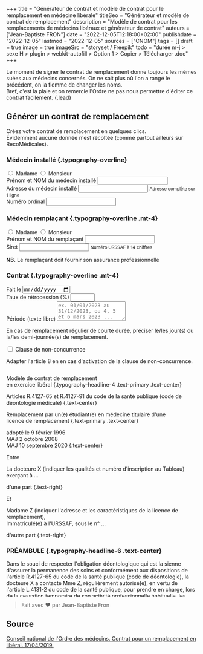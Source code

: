 +++
title = "Générateur de contrat et modèle de contrat pour le remplacement en médecine libérale"
titleSeo = "Générateur et modèle de contrat de remplacement"
description = "Modèle de contrat pour les remplacements de médecins libéraux et générateur de contrat"
auteurs = ["Jean-Baptiste FRON"]
date = "2022-12-05T12:18:00+02:00"
publishdate = "2022-12-05"
lastmod = "2022-12-05"
sources = ["CNOM"]
tags = []
draft = true
image = true
imageSrc = "storyset / Freepik"
todo = "durée m-j > sexe H > plugin > webkit-autofill > Option 1 > Copier > Télécharger .doc"
+++

Le moment de signer le contrat de remplacement donne toujours les mêmes suées aux médecins concernés. On ne sait plus où l'on a rangé le précédent, on la flemme de changer les noms.  
Bref, c'est la plaie et on remercie l'Ordre ne pas nous permettre d'éditer ce contrat facilement.
{.lead}

## Générer un contrat de remplacement

Créez votre contrat de remplacement en quelques clics.  
Évidemment aucune donnée n'est récoltée (comme partout ailleurs sur RecoMédicales).

<div class="card card-body shadow-none border flex-wrap mb-5" id="contract-generator">

### Médecin installé {.typography-overline}

<div class="form-group d-flex">
  <input type="radio" id="contract-sex-f" name="contract-sex" class="d-none" value="f" required>
  <label for="contract-sex-f" class="chip chip-action chip-choice">Madame</label>
  <input type="radio" id="contract-sex-m" name="contract-sex" class="d-none" value="m">
  <label for="contract-sex-m" class="chip chip-action chip-choice">Monsieur</label>
</div>
<div class="form-group floating-label textfield-box form-ripple">
  <label for="contract-name">Prénom et NOM du médecin installé</label>
  <input class="form-control" id="contract-name" type="text" autocomplete="name" required>
</div>
<div class="form-group floating-label textfield-box form-ripple">
  <label for="contract-address">Adresse du médecin installé</label>
  <input class="form-control" id="contract-address" type="text" autocomplete="street-address" required>
  <small class="form-text">Adresse complète sur 1 ligne</small>
</div>
<div class="form-group floating-label textfield-box form-ripple">
  <label for="contract-inscription">Numéro ordinal</label>
  <input class="form-control" id="contract-inscription" type="text" required>
</div>

### Médecin remplaçant {.typography-overline .mt-4}

<div class="form-group d-flex">
  <input type="radio" id="contract-sex-substitute-f" name="contract-sex-substitute" class="d-none" value="f" required>
  <label for="contract-sex-substitute-f" class="chip chip-action chip-choice">Madame</label>
  <input type="radio" id="contract-sex-substitute-m" name="contract-sex-substitute" class="d-none" value="m">
  <label for="contract-sex-substitute-m" class="chip chip-action chip-choice">Monsieur</label>
</div>
<div class="form-group floating-label textfield-box form-ripple">
  <label for="contract-name-substitute">Prénom et NOM du remplaçant</label>
  <input class="form-control" id="contract-name-substitute" type="text" autocomplete="off" required>
</div>
<div class="form-group floating-label textfield-box form-ripple w-50">
  <label class="mb-2" for="contract-name-substitute">Siret</label>
  <input class="form-control" id="contract-urssaf" type="number" max="99999999999999" autocomplete="off">
  <small class="form-text">Numéro URSSAF à 14 chiffres</small>
</div>

**NB.** Le remplaçant doit fournir son assurance professionnelle

### Contrat {.typography-overline .mt-4}

<div class="form-group floating-label textfield-box form-ripple w-50">
  <label for="contract-date">Fait le</label>
  <input class="form-control" id="contract-date" type="date" required>
</div>
<div class="form-group floating-label textfield-box form-ripple w-50">
  <label for="contract-retrocession">Taux de rétrocession (%)</label>
  <input class="form-control" id="contract-retrocession" type="number" min="20" max="100" required>
</div>
<div class="form-group floating-label textfield-box">
  <label for="contract-duration">Période (texte libre)</label>
  <textarea class="form-control" id="contract-duration" placeholder="ex. 01/01/2023 au 31/12/2023, ou 4, 5 et 6 mars 2023 ..." rows="3"></textarea>
</div>
<p>En cas de remplacement régulier de courte durée, préciser le/les jour(s) ou la/les demi-journée(s) de remplacement.</p>
<div class="form-group mt-3 ml-4 custom-control custom-switch">
  <input type="checkbox" class="custom-control-input" id="contract-competition" onclick="document.getElementById('contract-competition-block').classList.toggle('d-none')">
  <label class="custom-control-label" for="contract-competition">Clause de non-concurrence</label>
</div>

Adapter l'article 8 en en cas d'activation de la clause de non-concurrence.

</div>
<script>
  // Contract generator by djibe
  window.addEventListener( 'DOMContentLoaded', event => {
    const name = document.getElementById('contract-name')
    const nameElems = document.getElementsByClassName('contract-name-text')
    const address = document.getElementById('contract-address')
    const addressElems = document.getElementsByClassName('contract-address-text')
    const inscription = document.getElementById('contract-inscription')
    const inscriptionElem = document.getElementById('contract-inscription-text')
    const nameSubstitute = document.getElementById('contract-name-substitute')
    const nameSubstituteElems = document.getElementsByClassName('contract-name-substitute-text')
    const urssaf = document.getElementById('contract-urssaf')
    const urssafElem = document.getElementById('contract-urssaf-text')
    const duration = document.getElementById('contract-duration')
    const durationElem = document.getElementById('contract-duration-text')
    const date = document.getElementById('contract-date')
    const dateElem = document.getElementById('contract-date-text')
    const retrocession = document.getElementById('contract-retrocession')
    const retrocessionElem = document.getElementById('contract-retrocession-text')
    const competition = document.getElementById('contract-competition')
    isInscriptionStored();
    isUrssafStored();
    isDurationStored();
    function isInscriptionStored() {
      const valueStored = localStorage.getItem('contract-inscription');
      if (valueStored){ inscription.value = valueStored };
    }
    function isUrssafStored() {
      const valueStored = localStorage.getItem('contract-urssaf');
      if (valueStored){ urssaf.value = valueStored };
    }
    function isDurationStored() {
      const valueStored = localStorage.getItem('contract-duration');
      if (valueStored){ duration.value = valueStored };
    }
    [...document.querySelectorAll('#contract-generator input')].forEach((elem) => { elem.addEventListener('change', () => editContract() ) })
    const editContract = () => {
      [...nameElems].forEach((elem) => {elem.textContent = name.value});
      [...addressElems].forEach((elem) => {elem.textContent = address.value});
      inscriptionElem.textContent = inscription.value;
      window.localStorage.setItem('contract-inscription', inscription.value);
      [...nameSubstituteElems].forEach((elem) => {elem.textContent = nameSubstitute.value});
      urssafElem.textContent = urssaf.value;
      window.localStorage.setItem('contract-urssaf', urssaf.value);
      durationElem.textContent = duration.value;
      window.localStorage.setItem('contract-duration', duration.value);
      dateElem.textContent = new Date(date.value).toLocaleDateString('fr');
      retrocessionElem.textContent = retrocession.value;
      if (document.querySelector('#contract-competition:checked')){}
      if (document.querySelector('input[name=contract-sex]:checked').value === 'f'){ console.log('f')}
      else if (document.querySelector('input[name=contract-sex]:checked').value === 'm'){ console.log('m')}
    }
    editContract();
  })
</script>

<div class="card card-body user-select-all mb-4" style="height: 600px;overflow:scroll">
<div class="a4">

Modèle de contrat de remplacement  
en exercice libéral
{.typography-headline-4 .text-primary .text-center}

Articles R.4127-65 et R.4127-91 du code de la santé publique (code de déontologie médicale)
{.text-center}

Remplacement par un(e) étudiant(e) en médecine titulaire d'une  
licence de remplacement
{.text-primary .text-center}

adopté le 9 février 1996  
MAJ 2 octobre 2008  
MAJ 10 septembre 2020
{.text-center}

Entre

La docteure <span class="contract-name-text">X</span> (indiquer les qualités et numéro <span id="contract-inscription-text">d'inscription au Tableau</span>)  
exerçant à <span class="contract-address-text">...</span>

d'une part
{.text-right}

Et

Madame <span class="contract-name-substitute-text">Z</span> (indiquer l'adresse et les caractéristiques de la licence de
remplacement),  
Immatriculé(e) à l'URSSAF, sous le n° <span id="contract-urssaf-text">...</span>

d'autre part
{.text-right}

### PRÉAMBULE {.typography-headline-6 .text-center}

Dans le souci de respecter l'obligation déontologique qui est la sienne d'assurer la permanence des soins et conformément aux dispositions de l'article R.4127-65 du code de la santé publique (code de déontologie), la docteure <span class="contract-name-text">X</span> a contacté Mme <span class="contract-name-substitute-text">Z</span>, régulièrement autorisé(e), en vertu de l'article L.4131-2 du code de la santé publique, pour prendre en charge, lors de la cessation temporaire de son activité professionnelle habituelle, les patients qui feraient appel à elle/lui. Pour permettre le bon déroulement de ce remplacement, la docteure <span class="contract-name-text">X</span> met à la disposition de Mme <span class="contract-name-substitute-text">Z</span> son cabinet de consultations sis <span class="contract-address-text">...</span> et son secrétariat.

</div>
<div class="a4">

Mme <span class="contract-name-substitute-text">Z</span> assume de ce fait toutes les obligations inscrites dans le code de déontologie. Elle/Il ne peut aliéner son indépendance professionnelle sous quelque forme que ce soit.

Il a été convenu ce qui suit
{.text-center}

**Article 1er**

Dans le souci de la permanence des soins, la docteure <span class="contract-name-text">X</span> charge Mme <span class="contract-name-substitute-text">Z</span> qui accepte, de le remplacer temporairement auprès des patients qui feraient appel à elle/lui.

Les patients doivent être avertis, dès que possible, de la présence d'un(e) remplaçant(e), notamment lors de toute demande de visite à domicile ou de rendez-vous au cabinet médical.

Mme <span class="contract-name-substitute-text">Z</span> doit consacrer à cette activité tout le temps nécessaire selon des modalités qu'elle/il fixe librement<sup>1</sup>. Elle/Il s'engage à donner, à tout malade faisant appel à elle/lui, des soins consciencieux et attentifs dans le respect des dispositions du code de déontologie.

Hors le cas d'urgence, elle/il peut, dans les conditions de l'article R.4127-47 du code de la santé publique (code de déontologie), refuser ses soins pour des raisons professionnelles ou personnelles.

**Article 2**

Le présent contrat de remplacement est prévu pour une période de ... mois (ou jours) s'étendant du <span id="contract-duration-text"></span> compris.

Son éventuel renouvellement est subordonné au respect des dispositions de l'article L.4131-2 du code de la santé publique.

**Article 3**

Pendant la durée du présent contrat de remplacement et pour les besoins de son exécution, Mme <span class="contract-name-substitute-text">Z</span> a l'usage des locaux professionnels, installations et appareils que la docteure <span class="contract-name-text">X</span> met à sa disposition. Elle/Il doit en faire un usage raisonnable.

Compte tenu du caractère par nature provisoire de l'activité du remplaçant/de la remplaçante, celle-ci /celui-ci s'interdit toute modification des lieux ou de leur destination.

<small>1 Il est recommandé que les modalités habituelles de fonctionnement du cabinet soient précisées au remplaçant/à la
remplaçante, dans le souci de la permanence des soins.</small>

</div>
<div class="a4">

**Article 4**

Mme <span class="contract-name-substitute-text">Z</span> exerce son art en toute indépendance. Elle/Il est seul(e) responsable vis-à-vis des patients et des tiers des conséquences de son exercice professionnel et conserve seul(e) la responsabilité de son activité professionnelle pour laquelle elle /il s'assure personnellement à ses frais à une compagnie notoirement solvable. Elle/Il doit apporter la preuve de cette assurance avant le début de son activité.<sup>2</sup>

**Article 5**

Mme <span class="contract-name-substitute-text">Z</span> utilise conformément à la convention nationale les ordonnances ainsi que les feuilles de soins et imprimés pré-identifiés au nom de La docteure <span class="contract-name-text">X</span> et/ou sa CPF<sup>3</sup> dans son activité relative aux seuls patients de la docteure <span class="contract-name-text">X</span>.

En outre, elle/il doit faire mention de son identification personnelle sur les ordonnances, feuilles de soins et imprimés réglementaires qu'elle/il sera amené(e) à remplir.

**Article 6**

Les deux co-contractants procèdent à des déclarations fiscales et sociales indépendantes et supportent personnellement, chacun(e) en ce qui les concerne, la totalité de leurs charges fiscales et sociales afférentes au dit remplacement.

**Article 7**

Mme <span class="contract-name-substitute-text">Z</span> perçoit l'ensemble des honoraires correspondant aux actes effectués sur les patients à qui elle/il a donné ses soins.

Elle/Il doit remplir les obligations comptables normales et habituelles qui lui sont imposées réglementairement.

En fin de remplacement, la docteure <span class="contract-name-text">X</span> reverse à Mme <span class="contract-name-substitute-text">Z</span> <span id="contract-retrocession-text">...</span>% du total des honoraires perçus et à percevoir correspondant au remplacement<sup>4</sup>.

En cas de participation, au cours du remplacement, à la permanence des soins ambulatoire, le montant de la rémunération d'astreinte est dû à Mme <span class="contract-name-substitute-text">Z</span> qui a exécuté la/les garde(s).

Conformément aux dispositions de l'article R.4127-66 du code de la santé publique (code de déontologie médicale), le remplacement terminé, Madame <span class="contract-name-substitute-text">Z</span> doit cesser toute activité s'y rapportant et transmettre les informations nécessaires à la continuité des soins.

<small>2 Il serait souhaitable que la copie de cette assurance soit jointe au présent contrat</small>
<small>3 Carte de professionnel en formation</small>
<small>4 Le taux de rétrocession d'honoraires doit être en rapport avec les charges du cabinet</small>

</div>
<div class="a4">

**Article 8**

Aux termes de l'article R4127-86 du code de la santé publique (code de déontologie médicale), un << médecin ou un étudiant qui a remplacé un de ses confrères pendant trois mois, consécutifs ou non, ne doit pas, pendant une période de deux ans, s'installer dans un cabinet où il puisse entrer en concurrence directe avec le médecin remplacé et avec les médecins qui, le cas échéant, exercent en association avec ce dernier, à moins qu'il n'y ait entre les intéressés un accord qui doit être notifié au conseil départemental.  
À défaut d'accord entre tous les intéressés, l'installation est soumise à l'autorisation du conseil départemental de l'Ordre. >>

<div class="d-none" id="contract-competition-block">

(Ne pas oublier de supprimer l'option non retenue)

**Option 1**

En application des dispositions ci-dessus si, au terme du remplacement prévu au présent contrat, la/le remplaçant(e) a remplacé la docteure <span class="contract-name-text">X</span> pendant une période de trois mois consécutifs ou non, elle/il ne pourra, pendant une durée de deux ans, s'installer dans un poste où elle/il puisse entrer en concurrence directe avec le médecin remplacé(e) ou éventuellement ses associé(e)s c'est-à-dire dans un rayon de .../ou dans la/les commune(s) de .... /ou dans l'/les arrondissements (préciser ici commune(s),arrondissement(s), ...).
</div>

**Option 2**

Conformément à la possibilité offerte par les dispositions ci-dessus, la docteure <span class="contract-name-text">X</span> renonce dès à présent à se prévaloir de l'interdiction d'installation prévue à l'article R4127-86 du code de la santé publique (code de déontologie médicale) et s'engage à donner à Mme <span class="contract-name-substitute-text">Z</span> l'accord éventuellement nécessaire de sa part à son installation et à notifier cet accord au conseil départemental.

**Article 9 : Conciliation**

Tous les litiges ou différends relatifs notamment à la validité, l'interprétation, l'exécution ou la résolution du présent contrat, sont soumis avant tout recours à une conciliation confiée au conseil départemental de l'Ordre des médecins, en application de l'article R.4127-56 du code de la santé publique (code de déontologie médicale).

**Article 10 : Arbitrage** <sup>5</sup>

En cas d'échec de la conciliation, les litiges ou différends relatifs à la validité, l'interprétation, l'exécution ou la résolution du présent contrat, seront soumis à l'arbitrage conformément au règlement d'arbitrage de la Chambre nationale d'arbitrage des médecins.

<small>5 La clause d'arbitrage (clause compromissoire) est facultative et les parties peuvent décider de ne pas y recourir ou encore y recourir dans des conditions différentes de celles proposées ci-dessus</small>
</div>
<div class="a4">

**1re option :**

Dès à présent, les parties conviennent de soumettre leur litige à un arbitre unique.  
Le tribunal arbitral statuera avec les pouvoirs d'amiable compositeur.<sup>6</sup>  
Les parties peuvent faire appel de la sentence arbitrale.

**2e option :**

Dès à présent, les parties conviennent de soumettre leur litige à trois arbitres désignés selon les modalités définies à l'article 4 du règlement d'arbitrage de la Chambre nationale d'arbitrage des médecins.  
Le tribunal arbitral statuera avec les pouvoirs d'amiable compositeur. <sup>7</sup>  
Les parties renoncent à la possibilité de faire appel.

Le siège de la Chambre nationale d'arbitrage des médecins est fixé à PARIS 17, 4 rue Léon Jost.

**Article 11**

Les parties affirment sur l'honneur n'avoir passé aucune contre-lettre ou avenant relatif au présent contrat qui ne soit soumis au conseil départemental.

**Article 12**

Conformément aux dispositions des articles R.4127-65 (code de déontologie), ce contrat sera communiqué, avant le début du remplacement, par la docteure <span class="contract-name-text">X</span> au Conseil départemental au tableau duquel il est inscrit et par Mme <span class="contract-name-substitute-text">Z</span> au conseil départemental auprès duquel elle/il est enregistré(e).

Son renouvellement sera soumis à ces mêmes dispositions.

Fait en trois exemplaires  
(dont un pour le conseil départemental)  
le <span id="contract-date-text">...</span>
{.text-right}

<div class="d-flex justify-content-between"><p>La docteure <span class="contract-name-text">X</span></p><p>Madame <span class="contract-name-substitute-text">Z</span></p></div>

<small>6 Les parties peuvent renoncer à cette modalité de l'arbitrage et, dans ce cas, il suffit de supprimer la mention de l'amiable composition.</small>
<small>7 Les parties peuvent renoncer à cette modalité de l'arbitrage et, dans ce cas, il suffit de supprimer la mention de l'amiable composition.</small>

</div>
</div>

> Fait avec ❤️ par Jean-Baptiste Fron

## Source

[Conseil national de l'Ordre des médecins. Contrat pour un remplacement en libéral. 17/04/2019.](https://www.conseil-national.medecin.fr/documents-types-demarches/documents-types-internes/contrat-remplacement-liberal)
